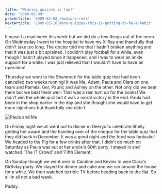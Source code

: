 ```yaml
---
title: "Winning quizzes is fun!"
date: "2009-03-09"
prevArticle: '2009-03-02_reunions-rock'
nextArticle: '2009-03-16_more-quizzes-this-is-getting-to-be-a-habit'
---
```

It wasn't a mad week this week but we did do a few things out of the norm. On Wednesday I went to the hospital to have my X-Ray and thankfully that didn't take too long. The doctor told me that I hadn't broken anything and that it was just a bit sprained. I couldn't play football for a while, even though I hadn't played since it happened, and I was to wear an ankle support for a while. I was just relieved that I wouldn't have to have an operation!

Thursday we went to the Shamrock for the table quiz that had been cancelled two weeks running! It was Me, Adam, Paula and Ciara on one team and Pamela, Ger, Pauric and Ashley on the other. Not only did we beat them but we beat them well! That was a real turn up for the books! We didn't win the whole quiz but it was a moral victory in the end. Paula had been in the shop earlier in the day and she thought she would have to get more injections but thankfully she didn't.

![Paula and Me](/images/P3060027.JPG "Paula and Me in Deerys")

On Friday night we all went out to dinner in Deerys to celebrate Shelly getting her award and the handing over of the cheque for the table quiz that they did back in December. It was a good night and the food was fantastic! We headed to the Pig for a few drinks after that. I didn't do much on Saturday as Paula was out at her uncle's 60th party. I stayed in and watched 'The IT Crowd' and 'Fifth Element'.

On Sunday though we went over to Caroline and Kevins to wee Ciara's Birthday party. We stayed for dinner and cake and we ran around the house for a while. We then watched terrible TV before heading back to the flat. So all in all not a bad week.

Paddy.